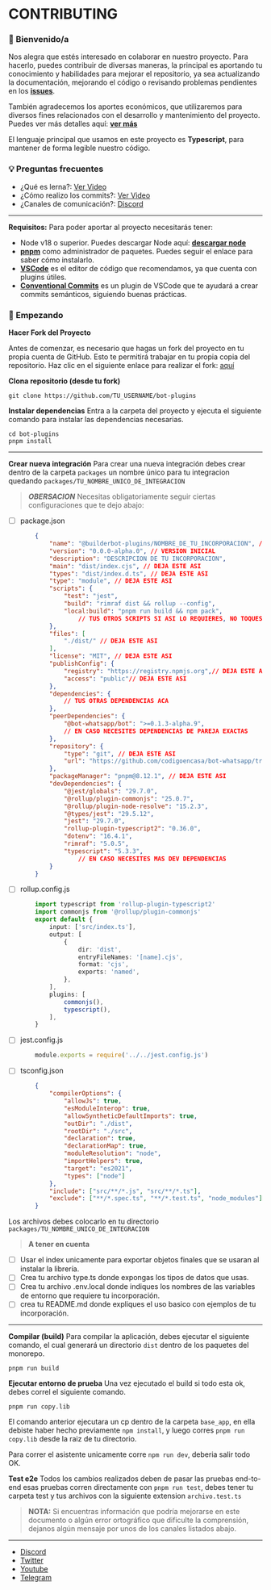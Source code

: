 # CONTRIBUTING

### 👋 Bienvenido/a
Nos alegra que estés interesado en colaborar en nuestro proyecto. Para hacerlo, puedes contribuir de diversas maneras, la principal es aportando tu conocimiento y habilidades para mejorar el repositorio, ya sea actualizando la documentación, mejorando el código o revisando problemas pendientes en los __[issues](https://github.com/codigoencasa/bot-plugins/issues)__. 

También agradecemos los aportes económicos, que utilizaremos para diversos fines relacionados con el desarrollo y mantenimiento del proyecto. Puedes ver más detalles aquí: __[ver más](https://opencollective.com/bot-whatsapp)__

El lenguaje principal que usamos en este proyecto es __Typescript__, para mantener de forma legible nuestro código.

### 💡 Preguntas frecuentes
- ¿Qué es lerna?: [Ver Video](https://share.vidyard.com/watch/n3HLai7q4kj2yZHL35e3bo)
- ¿Cómo realizo los commits?: [Ver Video](https://share.vidyard.com/watch/KjqJ5v2dgdAMdVZeLpJZix)
- ¿Canales de comunicación?: [Discord](https://link.codigoencasa.com/DISCORD)

------

__Requisitos:__
Para poder aportar al proyecto necesitarás tener:
- Node v18 o superior. Puedes descargar Node aquí: __[descargar node](https://nodejs.org/es/download/)__
- __[pnpm](https://pnpm.io/cli/install)__ como administrador de paquetes. Puedes seguir el enlace para saber cómo instalarlo.
- __[VSCode](https://code.visualstudio.com/download)__ es el editor de código que recomendamos, ya que cuenta con plugins útiles.
- __[Conventional Commits](https://marketplace.visualstudio.com/items?itemName=vivaxy.vscode-conventional-commits&ssr=false#overview)__ es un plugin de VSCode que te ayudará a crear commits semánticos, siguiendo buenas prácticas.

### 🚀 Empezando

__Hacer Fork del Proyecto__

Antes de comenzar, es necesario que hagas un fork del proyecto en tu propia cuenta de GitHub. Esto te permitirá trabajar en tu propia copia del repositorio. Haz clic en el siguiente enlace para realizar el fork: [aquí](https://github.com/codigoencasa/bot-plugins/fork)

__Clona repositorio (desde tu fork)__
```
git clone https://github.com/TU_USERNAME/bot-plugins
```
__Instalar dependencias__
Entra a la carpeta del proyecto y ejecuta el siguiente comando para instalar las dependencias necesarias.
``` 
cd bot-plugins
pnpm install
```
-----

__Crear nueva integración__
Para crear una nueva integración debes crear dentro de la carpeta `packages` un nombre único para tu integracion quedando `packages/TU_NOMBRE_UNICO_DE_INTEGRACION`

>___OBERSACION___
Necesitas obligatoriamente seguir ciertas configuraciones que te dejo abajo:

- [ ] package.json
    ```json
        {
            "name": "@builderbot-plugins/NOMBRE_DE_TU_INCORPORACION", // NOMBRE DE TU PAQUETE
            "version": "0.0.0-alpha.0", // VERSION INICIAL
            "description": "DESCRIPCION DE TU INCORPORACION",
            "main": "dist/index.cjs", // DEJA ESTE ASI
            "types": "dist/index.d.ts", // DEJA ESTE ASI
            "type": "module", // DEJA ESTE ASI
            "scripts": {
                "test": "jest",
                "build": "rimraf dist && rollup --config",
                "local:build": "pnpm run build && npm pack",
                    // TUS OTROS SCRIPTS SI ASI LO REQUIERES, NO TOQUES LOS ANTERIORES
            },
            "files": [
                "./dist/" // DEJA ESTE ASI
            ],
            "license": "MIT", // DEJA ESTE ASI
            "publishConfig": {
                "registry": "https://registry.npmjs.org",// DEJA ESTE ASI
                "access": "public"// DEJA ESTE ASI
            },
            "dependencies": {
                // TUS OTRAS DEPENDENCIAS ACA
            },
            "peerDependencies": {
                "@bot-whatsapp/bot": ">=0.1.3-alpha.9",
                // EN CASO NECESITES DEPENDENCIAS DE PAREJA EXACTAS
            },
            "repository": {
                "type": "git", // DEJA ESTE ASI
                "url": "https://github.com/codigoencasa/bot-whatsapp/tree/main/packages/NOMBRE DE TU INCORPORACION"
            },
            "packageManager": "pnpm@8.12.1", // DEJA ESTE ASI
            "devDependencies": {
                "@jest/globals": "29.7.0", 
                "@rollup/plugin-commonjs": "25.0.7",
                "@rollup/plugin-node-resolve": "15.2.3",
                "@types/jest": "29.5.12",
                "jest": "29.7.0",
                "rollup-plugin-typescript2": "0.36.0",
                "dotenv": "16.4.1",
                "rimraf": "5.0.5",
                "typescript": "5.3.3",
                    // EN CASO NECESITES MAS DEV DEPENDENCIAS
            }
        }
    ```

- [ ] rollup.config.js
    ```typescript
        import typescript from 'rollup-plugin-typescript2'
        import commonjs from '@rollup/plugin-commonjs'
        export default {
            input: ['src/index.ts'],
            output: [
                {
                    dir: 'dist',
                    entryFileNames: '[name].cjs',
                    format: 'cjs',
                    exports: 'named',
                },
            ],
            plugins: [
                commonjs(),
                typescript(),
            ],
        }
    ```


- [ ] jest.config.js
    ```javascript
        module.exports = require('../../jest.config.js')
    ```

- [ ] tsconfig.json
    ```json
        {
            "compilerOptions": {
                "allowJs": true,
                "esModuleInterop": true,
                "allowSyntheticDefaultImports": true,
                "outDir": "./dist",
                "rootDir": "./src",
                "declaration": true,
                "declarationMap": true,
                "moduleResolution": "node",
                "importHelpers": true,
                "target": "es2021",
                "types": ["node"]
            },
            "include": ["src/**/*.js", "src/**/*.ts"],
            "exclude": ["**/*.spec.ts", "**/*.test.ts", "node_modules"]
        }
    ```


Los archivos debes colocarlo en tu directorio `packages/TU_NOMBRE_UNICO_DE_INTEGRACION`

>__A tener en cuenta__

- [ ] Usar el index unicamente para exportar objetos finales que se usaran al instalar la librería.
- [ ] Crea tu archivo type.ts donde expongas los tipos de datos que usas.
- [ ] Crea tu archivo .env.local donde indiques los nombres de las variables de entorno que requiere tu incorporación.
- [ ] crea tu README.md donde expliques el uso basico con ejemplos de tu incorporación.

-----

__Compilar (build)__
Para compilar la aplicación, debes ejecutar el siguiente comando, el cual generará un directorio `dist` dentro de los paquetes del monorepo.
```
pnpm run build
```

__Ejecutar entorno de prueba__
Una vez ejecutado el build si todo esta ok, debes correl el siguiente comando.
```
pnpm run copy.lib
```
El comando anterior ejecutara un cp dentro de la carpeta `base_app`, en ella debiste haber hecho previamente `npm install`, y luego corres `pnpm run copy.lib` desde la raiz de tu directorio.

Para correr el asistente unicamente corre `npm run dev`, deberia salir todo OK.

__Test e2e__
Todos los cambios realizados deben de pasar las pruebas end-to-end
esas pruebas corren directamente con `pnpm run test`, debes tener tu carpeta test y tus archivos con la siguiente extension `archivo.test.ts`



> __NOTA:__ Si encuentras información que podría mejorarse en este documento o algún error ortográfico que dificulte la comprensión, dejanos algún mensaje por unos de los canales listados abajo.

------
-   [Discord](https://link.codigoencasa.com/DISCORD)
-   [Twitter](https://twitter.com/leifermendez)
-   [Youtube](https://www.youtube.com/watch?v=5lEMCeWEJ8o&list=PL_WGMLcL4jzWPhdhcUyhbFU6bC0oJd2BR)
-   [Telegram](https://t.me/leifermendez)